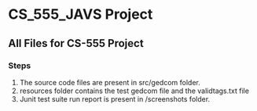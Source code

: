 # CS_555_JAVS Project

## All Files for CS-555 Project

### Steps
1. The source code files are present in src/gedcom folder.
2. resources folder contains the test gedcom file and the validtags.txt file
3. Junit test suite run report is present in /screenshots folder.
